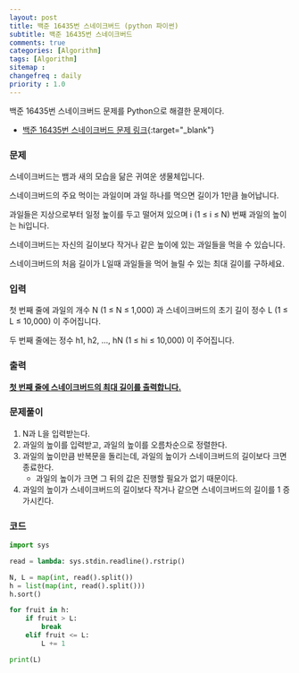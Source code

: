 ```yaml
---
layout: post
title: 백준 16435번 스네이크버드 (python 파이썬)
subtitle: 백준 16435번 스네이크버드
comments: true
categories: [Algorithm]
tags: [Algorithm]
sitemap :
changefreq : daily
priority : 1.0
---
```

백준 16435번 스네이크버드 문제를 Python으로 해결한 문제이다.  

* [백준 16435번 스네이크버드 문제 링크](https://www.acmicpc.net/problem/16435){:target="_blank"}


### 문제 
스네이크버드는 뱀과 새의 모습을 닮은 귀여운 생물체입니다. 

스네이크버드의 주요 먹이는 과일이며 과일 하나를 먹으면 길이가 1만큼 늘어납니다.

과일들은 지상으로부터 일정 높이를 두고 떨어져 있으며 i (1 ≤ i ≤ N) 번째 과일의 높이는 hi입니다. 

스네이크버드는 자신의 길이보다 작거나 같은 높이에 있는 과일들을 먹을 수 있습니다.

스네이크버드의 처음 길이가 L일때 과일들을 먹어 늘릴 수 있는 최대 길이를 구하세요.


### 입력
첫 번째 줄에 과일의 개수 N (1 ≤ N ≤ 1,000) 과 스네이크버드의 초기 길이 정수 L (1 ≤ L ≤ 10,000) 이 주어집니다.

두 번째 줄에는 정수 h1, h2, ..., hN (1 ≤ hi ≤ 10,000) 이 주어집니다.


### 출력
**<u>첫 번째 줄에 스네이크버드의 최대 길이를 출력합니다.</u>**


### 문제풀이
1. N과 L을 입력받는다.
2. 과일의 높이를 입력받고, 과일의 높이를 오름차순으로 정렬한다.
3. 과일의 높이만큼 반복문을 돌리는데, 과일의 높이가 스네이크버드의 길이보다 크면 종료한다.
    * 과일의 높이가 크면 그 뒤의 값은 진행할 필요가 없기 때문이다.
4. 과일의 높이가 스네이크버드의 길이보다 작거나 같으면 스네이크버드의 길이를 1 증가시킨다. 


### 코드
```python
import sys

read = lambda: sys.stdin.readline().rstrip()

N, L = map(int, read().split())
h = list(map(int, read().split()))
h.sort()

for fruit in h:
    if fruit > L:
        break
    elif fruit <= L:
        L += 1

print(L)
```